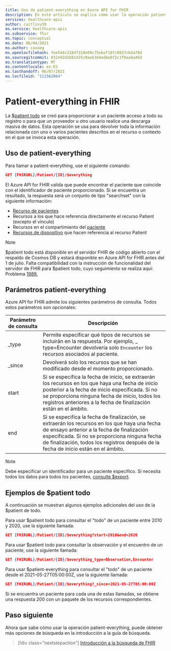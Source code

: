 ```yaml
---
title: Uso de patient-everything en Azure API for FHIR
description: En este artículo se explica cómo usar la operación patient-everything en el Azure API for FHIR
services: healthcare-apis
author: caitlinv39
ms.service: healthcare-apis
ms.subservice: fhir
ms.topic: conceptual
ms.date: 06/04/2021
ms.author: cavoeg
ms.openlocfilehash: fee544c318df318e09c75ebaf18fc0837cb4af0d
ms.sourcegitcommit: 832e92d3b81435c0aeb3d4edbe8f2c1f0aa8a46d
ms.translationtype: MT
ms.contentlocale: es-ES
ms.lasthandoff: 06/07/2021
ms.locfileid: "111562864"
---
```

# <a name="patient-everything-in-fhir"></a>Patient-everything in FHIR

La [$patient todo](https://www.hl7.org/fhir/patient-operation-everything.html) se creó para proporcionar a un paciente acceso a todo su registro o para que un proveedor u otro usuario realice una descarga masiva de datos. Esta operación se usa para devolver toda la información relacionada con uno o varios pacientes descritos en el recurso o contexto en el que se invoca esta operación.  

## <a name="use-patient-everything"></a>Uso de patient-everything
Para llamar a patient-everything, use el siguiente comando:

```json
GET {FHIRURL}/Patient/{ID}/$everything
```
El Azure API for FHIR valida que puede encontrar el paciente que coincide con el identificador de paciente proporcionado. Si se encuentra un resultado, la respuesta será un conjunto de tipo "searchset" con la siguiente información: 
* [Recurso de pacientes](https://www.hl7.org/fhir/patient.html) 
*  Recursos a los que hace referencia directamente el recurso Patient (excepto el vínculo) 
*  Recursos en el compartimiento del [paciente](https://www.hl7.org/fhir/compartmentdefinition-patient.html)
*  [Recursos de dispositivo](https://www.hl7.org/fhir/device.html) que hacen referencia al recurso Patient  

 
> [!Note]
> $patient todo está disponible en el servidor FHIR de código abierto con el respaldo de Cosmos DB y estará disponible en Azure API for FHIR antes del 1 de julio. Falta compatibilidad con la instrucción de funcionalidad del servidor de FHIR para $patient todo, cuyo seguimiento se realiza aquí: Problema [1989.](https://github.com/microsoft/fhir-server/issues/1989) 


## <a name="patient-everything-parameters"></a>Parámetros patient-everything
Azure API for FHIR admite los siguientes parámetros de consulta. Todos estos parámetros son opcionales:

|Parámetro de consulta        |  Descripción|
|-----------------------|------------|
| \_type | Permite especificar qué tipos de recursos se incluirán en la respuesta. Por ejemplo, \_ type=Encounter devolvería solo `Encounter` los recursos asociados al paciente. |
| \_since | Devolverá solo los recursos que se han modificado desde el momento proporcionado. |
| start | Si se especifica la fecha de inicio, se extraerán los recursos en los que haya una fecha de inicio posterior a la fecha de inicio especificada. Si no se proporciona ninguna fecha de inicio, todos los registros anteriores a la fecha de finalización están en el ámbito. |
| end | Si se especifica la fecha de finalización, se extraerán los recursos en los que haya una fecha de ensayo anterior a la fecha de finalización especificada. Si no se proporciona ninguna fecha de finalización, todos los registros después de la fecha de inicio están en el ámbito. |

> [!Note]
> Debe especificar un identificador para un paciente específico. Si necesita todos los datos para todos los pacientes, [consulte $export](export-data.md). 


## <a name="examples-of-patient-everything"></a>Ejemplos de $patient todo 

A continuación se muestran algunos ejemplos adicionales del uso de la $patient de todo. 

Para usar $patient todo para consultar el "todo" de un paciente entre 2010 y 2020, use la siguiente llamada: 

```json
GET {FHIRURL}/Patient/{ID}/$everything?start=2010&end=2020
``` 

Para usar $patient todo para consultar la observación y el encuentro de un paciente, use la siguiente llamada: 
```json
GET {FHIRURL}/Patient/{ID}/$everything_type=Observation,Encounter 
```

Para usar $patient-everything para consultar el "todo" de un paciente desde el 2021-05-27T05:00:00Z, use la siguiente llamada: 

```json
GET {FHIRURL}/Patient/{ID}/$everything?_since=2021-05-27T05:00:00Z 
```

Si se encuentra un paciente para cada una de estas llamadas, se obtiene una respuesta 200 con un paquete de los recursos correspondientes.

## <a name="next-step"></a>Paso siguiente
Ahora que sabe cómo usar la operación patient-everything, puede obtener más opciones de búsqueda en la introducción a la guía de búsqueda.

>[!div class="nextstepaction"]
>[Introducción a la búsqueda de FHIR](overview-of-search.md)